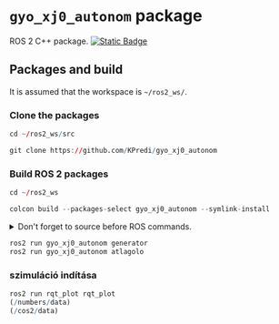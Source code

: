 # `gyo_xj0_autonom` package
ROS 2 C++ package.  [![Static Badge](https://img.shields.io/badge/ROS_2-Humble-34aec5)](https://docs.ros.org/en/humble/)
## Packages and build

It is assumed that the workspace is `~/ros2_ws/`.

### Clone the packages
``` r
cd ~/ros2_ws/src
```
``` r
git clone https://github.com/KPredi/gyo_xj0_autonom
```

### Build ROS 2 packages
``` r
cd ~/ros2_ws
```
``` r
colcon build --packages-select gyo_xj0_autonom --symlink-install
```

<details>
<summary> Don't forget to source before ROS commands.</summary>

``` bash
source ~/ros2_ws/install/setup.bash
```
</details>

``` r
ros2 run gyo_xj0_autonom generator
ros2 run gyo_xj0_autonom atlagolo
```
### szimuláció indítása 
``` r
ros2 run rqt_plot rqt_plot
(/numbers/data)
(/cos2/data)
```
